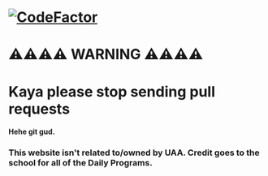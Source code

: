 # [![CodeFactor](https://www.codefactor.io/repository/github/mehmetcankahveci/prepi/badge)](https://www.codefactor.io/repository/github/mehmetcankahveci/prepi)


# ⚠️⚠️⚠️⚠️ WARNING ⚠️⚠️⚠️⚠️
# Kaya please stop sending pull requests
  
  #### Hehe git gud.

### This website isn't related to/owned by UAA. Credit goes to the school for all of the Daily Programs.

